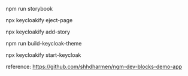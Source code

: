 npm run storybook

npx keycloakify eject-page

npx keycloakify add-story

npm run build-keycloak-theme

npx keycloakify start-keycloak

reference: https://github.com/shhdharmen/ngm-dev-blocks-demo-app
